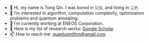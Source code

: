 - 👋 Hi, my name is Tong Qin. I was bored in 🇨🇳, and living in 🇯🇵.
- 👀 I’m interested in algorithm, computation complexity, optimization problems and quantum annealing.
- 💼 I’m currently working at ENEOS Corporation.
- 📃 Here is my list of research works: [Google Scholar](https://scholar.google.co.jp/citations?hl=ja&view_op=list_works&gmla=AFix5MZ5YfZeW0xG1tGD9fI6IJ-Y-8Lyq986LvsEsuZbFvEhDhBZKYWR0_4BcQWScKK50eIj1fLT2f75XLo9Gso20AB4iqN4IPKi9hW4ELVMWkViXTSYUsmrFj7F3nsSqGbFOGw&user=NXqNqj4AAAAJ)
- 📫 How to reach me: quantumrithm@gmail.com

<!---
scorpioares/scorpioares is a ✨ special ✨ repository because its `README.md` (this file) appears on your GitHub profile.
You can click the Preview link to take a look at your changes.
--->
